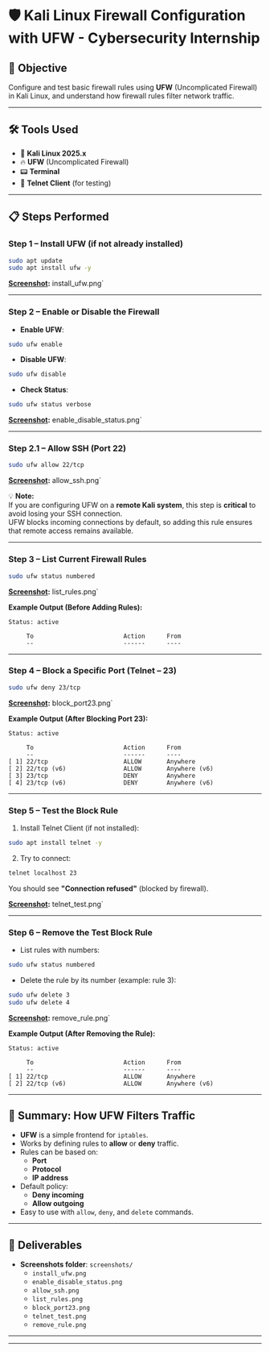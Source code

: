 # 🛡️ Kali Linux Firewall Configuration with UFW - Cybersecurity Internship

## 🎯 Objective
Configure and test basic firewall rules using **UFW** (Uncomplicated Firewall) in Kali Linux, and understand how firewall rules filter network traffic.

---

## 🛠 Tools Used
- 🐧 **Kali Linux 2025.x**
- 🔥 **UFW** (Uncomplicated Firewall)
- 📟 **Terminal**
- 🔌 **Telnet Client** (for testing)

---

## 📋 Steps Performed

### **Step 1 – Install UFW (if not already installed)**
```bash
sudo apt update
sudo apt install ufw -y
```
**[Screenshot](screenshots/):** install_ufw.png`

---

### **Step 2 – Enable or Disable the Firewall**
- **Enable UFW**:
```bash
sudo ufw enable
```
- **Disable UFW**:
```bash
sudo ufw disable
```
- **Check Status**:
```bash
sudo ufw status verbose
```
**[Screenshot](screenshots/):** enable_disable_status.png`

---

### **Step 2.1 – Allow SSH (Port 22)**
```bash
sudo ufw allow 22/tcp
```
**[Screenshot](screenshots/):** allow_ssh.png`

💡 **Note:**  
If you are configuring UFW on a **remote Kali system**, this step is **critical** to avoid losing your SSH connection.  
UFW blocks incoming connections by default, so adding this rule ensures that remote access remains available.

---

### **Step 3 – List Current Firewall Rules**
```bash
sudo ufw status numbered
```
**[Screenshot](screenshots/):** list_rules.png`

**Example Output (Before Adding Rules):**
```plaintext
Status: active

     To                         Action      From
     --                         ------      ----
```

---

### **Step 4 – Block a Specific Port (Telnet – 23)**
```bash
sudo ufw deny 23/tcp
```
**[Screenshot](screenshots/):** block_port23.png`

**Example Output (After Blocking Port 23):**
```plaintext
Status: active

     To                         Action      From
     --                         ------      ----
[ 1] 22/tcp                     ALLOW       Anywhere
[ 2] 22/tcp (v6)                ALLOW       Anywhere (v6)
[ 3] 23/tcp                     DENY        Anywhere
[ 4] 23/tcp (v6)                DENY        Anywhere (v6)
```

---

### **Step 5 – Test the Block Rule**
1. Install Telnet Client (if not installed):
```bash
sudo apt install telnet -y
```
2. Try to connect:
```bash
telnet localhost 23
```
You should see **"Connection refused"** (blocked by firewall).

**[Screenshot](screenshots/):** telnet_test.png`

---

### **Step 6 – Remove the Test Block Rule**
- List rules with numbers:
```bash
sudo ufw status numbered
```
- Delete the rule by its number (example: rule 3):
```bash
sudo ufw delete 3
sudo ufw delete 4
```
**[Screenshot](screenshots/):** remove_rule.png`

**Example Output (After Removing the Rule):**
```plaintext
Status: active

     To                         Action      From
     --                         ------      ----
[ 1] 22/tcp                     ALLOW       Anywhere
[ 2] 22/tcp (v6)                ALLOW       Anywhere (v6)
```

---

## 📜 Summary: How UFW Filters Traffic
- **UFW** is a simple frontend for `iptables`.
- Works by defining rules to **allow** or **deny** traffic.
- Rules can be based on:
  - **Port**
  - **Protocol**
  - **IP address**
- Default policy:
  - **Deny incoming**
  - **Allow outgoing**
- Easy to use with `allow`, `deny`, and `delete` commands.

---

## 📂 Deliverables
- **Screenshots folder**: `screenshots/`
  - `install_ufw.png`
  - `enable_disable_status.png`
  - `allow_ssh.png`
  - `list_rules.png`
  - `block_port23.png`
  - `telnet_test.png`
  - `remove_rule.png`


---



---
